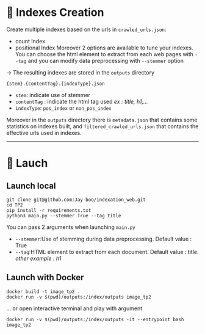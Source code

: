 # :round_pushpin: Indexes Creation 

Create multiple indexes based on the urls in `crawled_urls.json`:
  - count Index
  - positional Index
 Moreover 2 options are available to tune your indexes. You can choose the html element to extract from each web pages with `--tag` and you can modify data preprocessing with `--stemmer` option
 
&rarr; The resulting indexes are stored in the `outputs` directory

`{stem}.{contentTag}.{indexType}.json`

- `stem`: indicate use of stemmer
- `contentTag` : indicate the html tag used  *ex : title, h1,...*
- `indexType`: `pos_index` or `non_pos_index`

Moreover in the `outputs` directory there is `metadata.json` that contains some statistics on indexes built, and `filtered_crawled_urls.json` that contains the effective urls used in indexes.


***

# :rocket: Lauch

## Launch local
 
 ```
 git clone git@github.com:Jay-boo/indexation_web.git
 cd TP2
 pip install -r requirements.txt 
 python3 main.py --stemmer True --tag title
 ```
 You can pass 2 arguments when launching `main.py`
 - `--stemmer`:Use of stemming during data preprocessing. Default value : True
 - `--tag`:HTML element to extract from each document. Default value : title. *other example : h1*

## Launch with Docker

```
docker build -t image_tp2 .
docker run -v $(pwd)/outputs:/index/outputs image_tp2
```
... or open interactive terminal and play with argument
```
docker run -v $(pwd)/outputs:/index/outputs -it --entrypoint bash image_tp2
```
